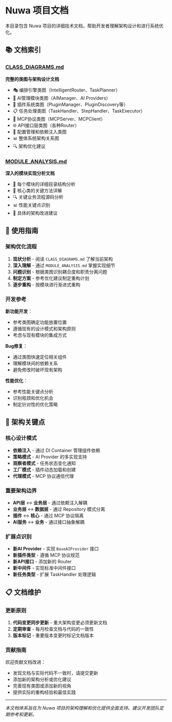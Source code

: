 # Nuwa 项目文档

本目录包含 Nuwa 项目的详细技术文档，帮助开发者理解架构设计和进行系统优化。

## 📚 文档索引

### [CLASS_DIAGRAMS.md](./CLASS_DIAGRAMS.md)
**完整的类图与架构设计文档**

- 🎭 编排引擎类图（IntelligentRouter、TaskPlanner）
- 🤖 AI管理模块类图（AIManager、AI Providers）
- 🔌 插件系统类图（PluginManager、PluginDiscovery等）
- 📋 任务处理类图（TaskHandler、StepHandler、TaskExecutor）
- 📡 MCP协议类图（MCPServer、MCPClient）
- 🌐 API接口层类图（各种Router）
- 🔧 配置管理和依赖注入类图
- 📊 整体系统架构关系图
- 🔍 架构优化建议

### [MODULE_ANALYSIS.md](./MODULE_ANALYSIS.md)
**深入的模块实现分析文档**

- 📁 每个模块的详细目录结构分析
- 🧠 核心类的关键方法详解
- 🔍 关键业务流程源码分析
- 📊 性能关键点识别
- 🎯 具体的架构改进建议

## 🎯 使用指南

### 架构优化流程

1. **现状分析** - 阅读 `CLASS_DIAGRAMS.md` 了解当前架构
2. **深入理解** - 通过 `MODULE_ANALYSIS.md` 掌握实现细节  
3. **问题识别** - 根据类图识别耦合度和职责分离问题
4. **制定方案** - 参考优化建议制定重构计划
5. **逐步重构** - 按模块进行渐进式重构

### 开发参考

**新功能开发**：
- 参考类图确定功能放置位置
- 遵循现有的设计模式和架构原则
- 考虑与现有模块的集成方式

**Bug修复**：
- 通过类图快速定位相关组件
- 理解模块间的依赖关系
- 避免修改时破坏现有架构

**性能优化**：
- 参考性能关键点分析
- 识别瓶颈和优化机会
- 制定针对性的优化策略

## 🔧 架构关键点

### 核心设计模式

- **依赖注入** - 通过 DI Container 管理组件依赖
- **策略模式** - AI Provider 的多实现支持
- **观察者模式** - 任务状态变化通知
- **工厂模式** - 插件动态加载和创建
- **代理模式** - MCP 协议通信代理

### 重要架构边界

- **API层** ↔️ **业务层** - 通过依赖注入解耦
- **业务层** ↔️ **数据层** - 通过 Repository 模式分离
- **插件** ↔️ **核心** - 通过 MCP 协议隔离
- **AI服务** ↔️ **业务** - 通过接口抽象解耦

### 扩展点识别

- **新AI Provider** - 实现 `BaseAIProvider` 接口
- **新插件类型** - 遵循 MCP 协议规范  
- **新API接口** - 添加新的 Router
- **新中间件** - 实现标准中间件接口
- **新任务类型** - 扩展 TaskHandler 处理逻辑

## 📋 文档维护

### 更新原则

1. **代码变更同步更新** - 重大架构变更必须更新文档
2. **定期审查** - 每月检查文档与代码的一致性  
3. **版本标记** - 重要版本变更时标记文档版本

### 贡献指南

欢迎贡献文档改进：

- 发现文档与实际代码不一致时，请提交更新
- 添加新的架构分析或优化建议
- 完善现有类图或添加新的视角
- 提供实际的重构经验和最佳实践

---

*本文档体系旨在为 Nuwa 项目的架构理解和优化提供全面支持。建议开发团队定期参考和更新。*
